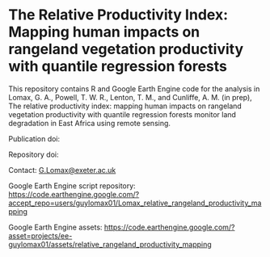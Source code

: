 # The Relative Productivity Index: Mapping human impacts on rangeland vegetation productivity with quantile regression forests

This repository contains R and Google Earth Engine code for the analysis in Lomax, G. A., Powell, T. W. R., Lenton, T. M., and Cunliffe, A. M. (in prep), The relative productivity index: mapping human impacts on rangeland vegetation productivity with quantile regression forests monitor land degradation in East Africa using remote sensing.

Publication doi: 

Repository doi: 

Contact: G.Lomax@exeter.ac.uk

Google Earth Engine script repository: https://code.earthengine.google.com/?accept_repo=users/guylomax01/Lomax_relative_rangeland_productivity_mapping

Google Earth Engine assets: https://code.earthengine.google.com/?asset=projects/ee-guylomax01/assets/relative_rangeland_productivity_mapping
